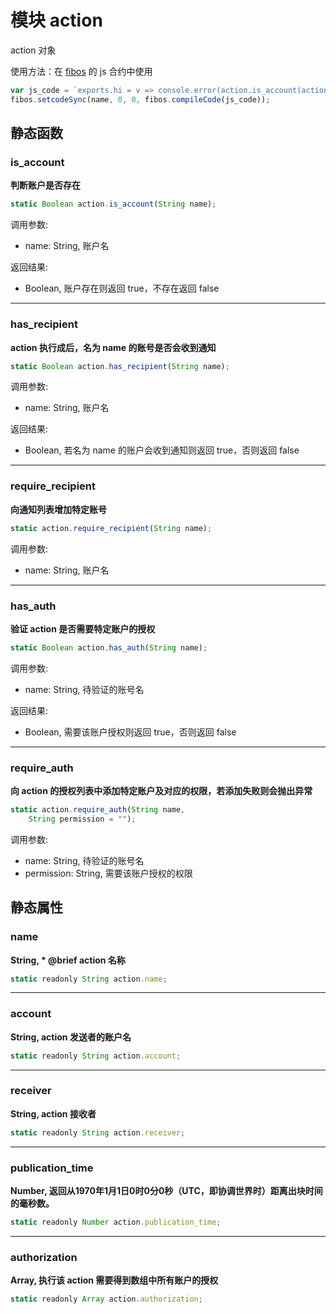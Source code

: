 # 模块 action
action 对象

 使用方法：在 [fibos](fibos.md) 的 js 合约中使用

```JavaScript
var js_code = `exports.hi = v => console.error(action.is_account(action.account), action.is_account("notexists"));`;
fibos.setcodeSync(name, 0, 0, fibos.compileCode(js_code));
```

## 静态函数
        
### is_account
**判断账户是否存在**

```JavaScript
static Boolean action.is_account(String name);
```

调用参数:
* name: String, 账户名

返回结果:
* Boolean, 账户存在则返回 true，不存在返回 false

--------------------------
### has_recipient
**action 执行成后，名为 name 的账号是否会收到通知**

```JavaScript
static Boolean action.has_recipient(String name);
```

调用参数:
* name: String, 账户名

返回结果:
* Boolean, 若名为 name 的账户会收到通知则返回 true，否则返回 false

--------------------------
### require_recipient
**向通知列表增加特定账号**

```JavaScript
static action.require_recipient(String name);
```

调用参数:
* name: String, 账户名

--------------------------
### has_auth
**验证 action 是否需要特定账户的授权**

```JavaScript
static Boolean action.has_auth(String name);
```

调用参数:
* name: String, 待验证的账号名

返回结果:
* Boolean, 需要该账户授权则返回 true，否则返回 false

--------------------------
### require_auth
**向 action 的授权列表中添加特定账户及对应的权限，若添加失败则会抛出异常**

```JavaScript
static action.require_auth(String name,
    String permission = "");
```

调用参数:
* name: String, 待验证的账号名
* permission: String, 需要该账户授权的权限

## 静态属性
        
### name
**String, * @brief action 名称**

```JavaScript
static readonly String action.name;
```

--------------------------
### account
**String, action 发送者的账户名**

```JavaScript
static readonly String action.account;
```

--------------------------
### receiver
**String, action 接收者**

```JavaScript
static readonly String action.receiver;
```

--------------------------
### publication_time
**Number, 返回从1970年1月1日0时0分0秒（UTC，即协调世界时）距离出块时间的毫秒数。**

```JavaScript
static readonly Number action.publication_time;
```

--------------------------
### authorization
**Array, 执行该 action 需要得到数组中所有账户的授权**

```JavaScript
static readonly Array action.authorization;
```

